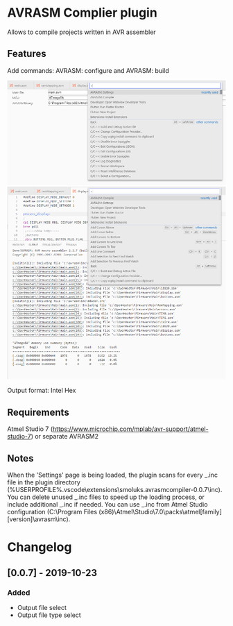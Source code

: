 # AVRASM Complier plugin

Allows to compile projects written in AVR assembler

## Features

Add commands: AVRASM: configure and AVRASM: build

![Settings](/images/Feature_settings.png)
![Compile](/images/Feature_compile.png)

Output format: Intel Hex

## Requirements

Atmel Studio 7 (https://www.microchip.com/mplab/avr-support/atmel-studio-7) or separate AVRASM2

## Notes

When the 'Settings' page is being loaded, the plugin scans for every _.inc file in the plugin directory (%USERPROFILE%\.vscode\extensions\smoluks.avrasmcompiler-0.0.7\inc). You can delete unused _.inc files to speed up the loading process, or include additional _.inc if needed. You can use _.inc from Atmel Studio configuration (C:\Program Files (x86)\Atmel\Studio\7.0\packs\atmel\[family]\[version]\avrasm\inc).

# Changelog

## [0.0.7] - 2019-10-23

### Added

- Output file select
- Output file type select
